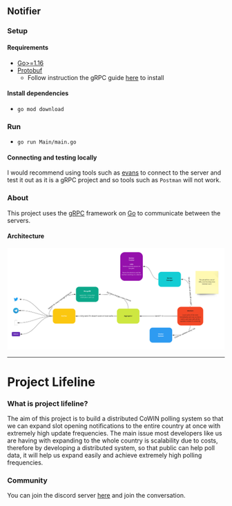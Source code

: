 ## Notifier

### Setup

#### Requirements

- [Go>=1.16](https://golang.org/doc/install)
- [Protobuf](https://developers.google.com/protocol-buffers/)
  - Follow instruction the gRPC guide [here](https://grpc.io/docs/languages/go/quickstart/) to install

#### Install dependencies
- `go mod download`

### Run
- `go run Main/main.go`

#### Connecting and testing locally
I would recommend using tools such as [evans](https://github.com/ktr0731/evans) to connect to the server and test it out as it is a gRPC project and so tools such as `Postman` will not work.

### About
This project uses the [gRPC](https://grpc.io) framework on [Go](http://golang.org) to communicate between the servers.

#### Architecture
![img.png](ReadmeImages/systems_architecture.png)

---
# Project Lifeline

### What is project lifeline?
The aim of this project is to build a distributed CoWIN polling system so that we can expand slot opening notifications to the entire country at once with extremely high update frequencies. The main issue most developers like us are having with expanding to the whole country is scalability due to costs, therefore by developing a distributed system, so that public can help poll data, it will help us expand easily and achieve extremely high polling frequencies.

### Community 
You can join the discord server [here](https://discord.gg/HuFApqaz5F) and join the conversation.

